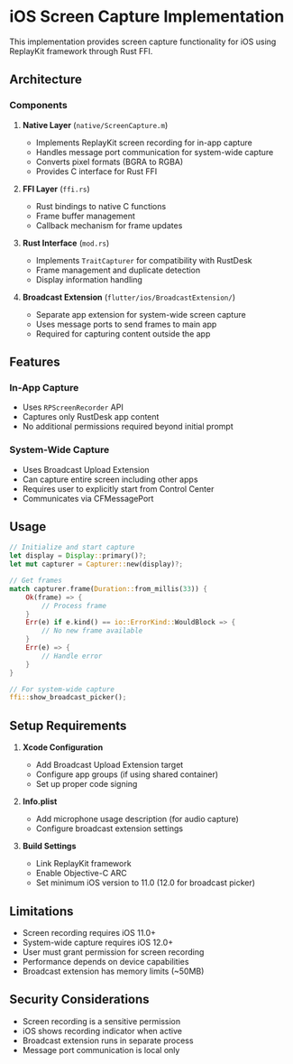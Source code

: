 # iOS Screen Capture Implementation

This implementation provides screen capture functionality for iOS using ReplayKit framework through Rust FFI.

## Architecture

### Components

1. **Native Layer** (`native/ScreenCapture.m`)
   - Implements ReplayKit screen recording for in-app capture
   - Handles message port communication for system-wide capture
   - Converts pixel formats (BGRA to RGBA)
   - Provides C interface for Rust FFI

2. **FFI Layer** (`ffi.rs`)
   - Rust bindings to native C functions
   - Frame buffer management
   - Callback mechanism for frame updates

3. **Rust Interface** (`mod.rs`)
   - Implements `TraitCapturer` for compatibility with RustDesk
   - Frame management and duplicate detection
   - Display information handling

4. **Broadcast Extension** (`flutter/ios/BroadcastExtension/`)
   - Separate app extension for system-wide screen capture
   - Uses message ports to send frames to main app
   - Required for capturing content outside the app

## Features

### In-App Capture
- Uses `RPScreenRecorder` API
- Captures only RustDesk app content
- No additional permissions required beyond initial prompt

### System-Wide Capture
- Uses Broadcast Upload Extension
- Can capture entire screen including other apps
- Requires user to explicitly start from Control Center
- Communicates via CFMessagePort

## Usage

```rust
// Initialize and start capture
let display = Display::primary()?;
let mut capturer = Capturer::new(display)?;

// Get frames
match capturer.frame(Duration::from_millis(33)) {
    Ok(frame) => {
        // Process frame
    }
    Err(e) if e.kind() == io::ErrorKind::WouldBlock => {
        // No new frame available
    }
    Err(e) => {
        // Handle error
    }
}

// For system-wide capture
ffi::show_broadcast_picker();
```

## Setup Requirements

1. **Xcode Configuration**
   - Add Broadcast Upload Extension target
   - Configure app groups (if using shared container)
   - Set up proper code signing

2. **Info.plist**
   - Add microphone usage description (for audio capture)
   - Configure broadcast extension settings

3. **Build Settings**
   - Link ReplayKit framework
   - Enable Objective-C ARC
   - Set minimum iOS version to 11.0 (12.0 for broadcast picker)

## Limitations

- Screen recording requires iOS 11.0+
- System-wide capture requires iOS 12.0+
- User must grant permission for screen recording
- Performance depends on device capabilities
- Broadcast extension has memory limits (~50MB)

## Security Considerations

- Screen recording is a sensitive permission
- iOS shows recording indicator when active
- Broadcast extension runs in separate process
- Message port communication is local only